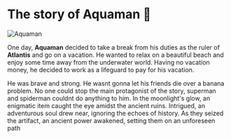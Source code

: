 # The story of **Aquaman** :dolphin:

![Aquaman](https://i.pinimg.com/originals/37/12/06/3712069a7923c68b584e2611aca24fbc.gif)
<br>

One day, **Aquaman** decided to take a break from his duties as the ruler of **Atlantis** and go on a vacation. He wanted to relax on a beautiful beach and enjoy some time away from the underwater world. Having no vacation money, he decided to work as a lifeguard to pay for his vacation.

He was brave and strong. He wasnt gonna let his friends die over a banana problem. No one could stop the main protagonist of the story, superman and spiderman couldnt do anything to him.
In the moonlight's glow, an enigmatic item caught the eye amidst the ancient ruins. Intrigued, an adventurous soul drew near, ignoring the echoes of history. As they seized the artifact, an ancient power awakened, setting them on an unforeseen path
